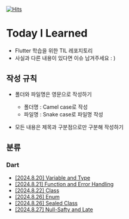[![Hits](https://hits.seeyoufarm.com/api/count/incr/badge.svg?url=https%3A%2F%2Fgithub.com%2F9oHigh%2Fusket.Flutter-TIL&count_bg=%2379C83D&title_bg=%23555555&icon=&icon_color=%23E7E7E7&title=hits&edge_flat=false)](https://hits.seeyoufarm.com)
# Today I Learned
* Flutter 학습을 위한 TIL 레포지토리
* 사실과 다른 내용이 있다면 이슈 남겨주세요 : )

## 작성 규칙
* 폴더와 파일명은 영문으로 작성하기
  * 폴더명 : Camel case로 작성
  * 파일명 : Snake case로 파일명 작성

* 모든 내용은 제목과 구분점으로만 구분해 작성하기

## 분류

### Dart
* [[2024.8.20] Variable and Type](https://github.com/9oHigh/usket.Flutter-TIL/blob/main/Dart/variable_and_type.md)
* [[2024.8.21] Function and Error Handling](https://github.com/9oHigh/usket.Flutter-TIL/blob/main/Dart/function_and_error_handling.md)
* [[2024.8.22] Class](https://github.com/9oHigh/usket.Flutter-TIL/blob/main/Dart/class.md)
* [[2024.8.26] Enum](https://github.com/9oHigh/usket.Flutter-TIL/blob/main/Dart/enum.md)
* [[2024.8.26] Sealed Class](https://github.com/9oHigh/usket.Flutter-TIL/blob/main/Dart/enum.md)
* [[2024.8.27] Null-Safty and Late](https://github.com/9oHigh/usket.Flutter-TIL/blob/main/Dart/null_safety_and_late.md)